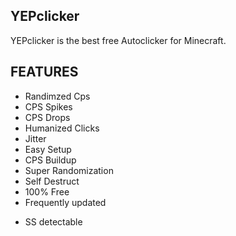 ## YEPclicker

YEPclicker is the best free Autoclicker for Minecraft.

## FEATURES
+ Randimzed Cps
+ CPS Spikes
+ CPS Drops
+ Humanized Clicks
+ Jitter
+ Easy Setup
+ CPS Buildup
+ Super Randomization
+ Self Destruct
+ 100% Free
+ Frequently updated

- SS detectable
